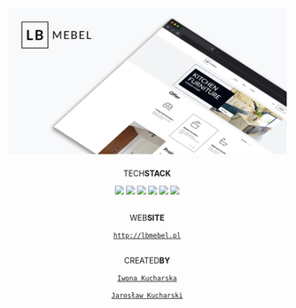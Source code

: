 <div align='center'>

# <img src='./images/lb-mebel.png' />

TECH<strong>STACK</strong>

![](https://img.shields.io/badge/Next.js-000000.svg?style=for-the-badge&logo=nextdotjs&logoColor=white)
![](https://img.shields.io/badge/TypeScript-3178C6.svg?style=for-the-badge&logo=TypeScript&logoColor=white)
![](https://img.shields.io/badge/GraphQL-E10098.svg?style=for-the-badge&logo=GraphQL&logoColor=white)
![](https://img.shields.io/badge/Tailwind%20CSS-06B6D4.svg?style=for-the-badge&logo=Tailwind-CSS&logoColor=white)
![](https://img.shields.io/badge/ESLint-4B32C3.svg?style=for-the-badge&logo=ESLint&logoColor=white)
![](https://img.shields.io/badge/Prettier-F7B93E.svg?style=for-the-badge&logo=Prettier&logoColor=black)

##

WEB<strong>SITE</strong>

<a href="http://lbmebel.pl">`http://lbmebel.pl`</a>

##

CREATED<strong>BY</strong>

<a href="https://iwonauxui.pl/">`Iwona Kucharska`</a>

<a href="https://github.com/jaroslawkucharski">`Jarosław Kucharski`</a>
